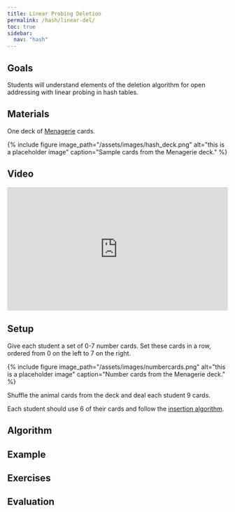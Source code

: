 ```yaml
---
title: Linear Probing Deletion
permalink: /hash/linear-del/
toc: true
sidebar:
  nav: "hash"
---
```


## Goals

Students will understand elements of the deletion algorithm
for open addressing with linear probing in hash tables.

## Materials

One deck of [Menagerie]({{site.baseurl}}/hash) cards.

{% include figure image_path="/assets/images/hash_deck.png" alt="this is a placeholder image" caption="Sample cards from the Menagerie deck." %}

## Video

<style>.embed-container { position: relative; padding-bottom: 56.25%; height: 0; overflow: hidden; max-width: 100%; } .embed-container iframe, .embed-container object, .embed-container embed { position: absolute; top: 0; left: 0; width: 100%; height: 100%; }</style><div class='embed-container'><iframe src='https://www.youtube.com/embed//4v33HcICoa4' frameborder='0' allowfullscreen></iframe></div>

## Setup

Give each student a set of 0-7 number cards. Set these cards in a
row, ordered from 0 on the left to 7 on the right.

{% include figure image_path="/assets/images/numbercards.png" alt="this is a placeholder image" caption="Number cards from the Menagerie deck." %}

Shuffle the animal cards from the deck and deal each student 9 cards.

Each student should use 6 of their cards and follow the
[insertion algorithm]({{site.baseurl}}/hash/linear).

## Algorithm

## Example

## Exercises

## Evaluation
